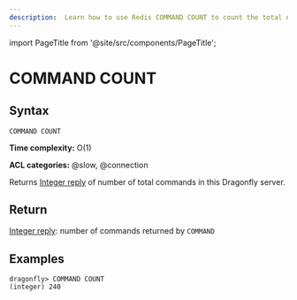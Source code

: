 ```yaml
---
description:  Learn how to use Redis COMMAND COUNT to count the total number of commands.
---
```


import PageTitle from '@site/src/components/PageTitle';

# COMMAND COUNT

<PageTitle title="Redis COMMAND COUNT Command (Documentation) | Dragonfly" />

## Syntax

    COMMAND COUNT 

**Time complexity:** O(1)

**ACL categories:** @slow, @connection

Returns [Integer reply](https://redis.io/docs/reference/protocol-spec/#integers) of number of total commands in this Dragonfly server.

## Return

[Integer reply](https://redis.io/docs/reference/protocol-spec/#integers): number of commands returned by `COMMAND`

## Examples

```shell
dragonfly> COMMAND COUNT
(integer) 240
```
